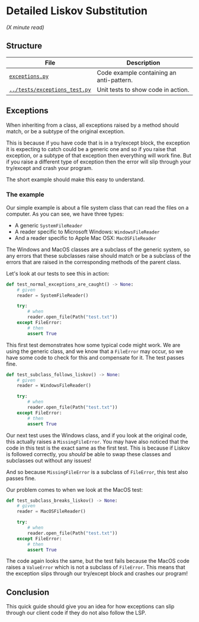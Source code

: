 # Detailed Liskov Substitution

_(X minute read)_

## Structure

| File      | Description |
| ----------- | ----------- |
| [`exceptions.py`](exceptions.py)      | Code example containing an anti-pattern.       |
| [`../tests/exceptions_test.py`](../tests/exceptions_test.py)   | Unit tests to show code in action.        |

## Exceptions

When inheriting from a class, all exceptions raised by a method should match, or be a
subtype of the original exception.

This is because if you have code that is in a try/except block, the exception it is
expecting to catch could be a generic one and so if you raise that exception, or a
subtype of that exception then everything will work fine. But if you raise a different
type of exception then the error will slip through your try/except and crash your
program.

The short example should make this easy to understand.

### The example

Our simple example is about a file system class that can read the files on a computer.
As you can see, we have three types:

 - A generic `SystemFileReader`
 - A reader specific to Microsoft Windows: `WindowsFileReader`
 - And a reader specific to Apple Mac OSX: `MacOSFileReader`

The Windows and MacOS classes are a subclass of the generic system, so any errors 
that these subclasses raise should match or be a subclass of the errors that are 
raised in the corresponding methods of the parent class.

Let's look at our tests to see this in action:

```python
def test_normal_exceptions_are_caught() -> None:
    # given
    reader = SystemFileReader()

    try:
        # when
        reader.open_file(Path("test.txt"))
    except FileError:
        # then
        assert True
```

This first test demonstrates how some typical code might work. We are using the 
generic class, and we know that a `FileError` may occur, so we have some code to 
check for this and compensate for it. The test passes fine.

```python
def test_subclass_follows_liskov() -> None:
    # given
    reader = WindowsFileReader()

    try:
        # when
        reader.open_file(Path("test.txt"))
    except FileError:
        # then
        assert True
```

Our next test uses the Windows class, and if you look at the original code, this 
actually raises a `MissingFileError`. You may have also noticed that the code in 
this test is the exact same as the first test. This is because if Liskov is followed 
correctly, you _should_ be able to swap these classes and subclasses out without any 
issues!

And so because `MissingFileError` is a subclass of `FileError`, this test also 
passes fine.

Our problem comes to when we look at the MacOS test:

```python
def test_subclass_breaks_liskov() -> None:
    # given
    reader = MacOSFileReader()

    try:
        # when
        reader.open_file(Path("test.txt"))
    except FileError:
        # then
        assert True
```

The code again looks the same, but the test fails because the MacOS code raises a 
`ValueError` which is not a subclass of `FileError`. This means that the exception 
slips through our try/except block and crashes our program!

## Conclusion

This quick guide should give you an idea for how exceptions can slip through our 
client code if they do not also follow the LSP.